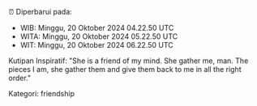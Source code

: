 ⏰ Diperbarui pada:
- WIB: Minggu, 20 Oktober 2024 04.22.50 UTC
- WITA: Minggu, 20 Oktober 2024 05.22.50 UTC
- WIT: Minggu, 20 Oktober 2024 06.22.50 UTC

Kutipan Inspiratif:
"She is a friend of my mind. She gather me, man. The pieces I am, she gather them and give them back to me in all the right order."


Kategori: friendship

